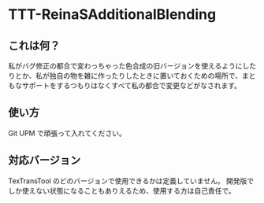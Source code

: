 # TTT-ReinaSAdditionalBlending

## これは何？

私がバグ修正の都合で変わっちゃった色合成の旧バージョンを使えるようにしたりとか、私が独自の物を雑に作ったりしたときに置いておくための場所で、まともなサポートをするつもりはなくすべて私の都合で変更などがなされます。

## 使い方

Git UPM で頑張って入れてください。

## 対応バージョン

TexTransTool のどのバージョンで使用できるかは定義していません。
開発版でしか使えない状態になることもありえるため、使用する方は自己責任で。
